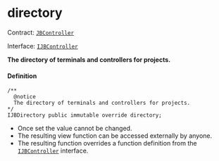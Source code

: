 # directory

Contract: [`JBController`](/api/contracts/or-controllers/jbcontroller/README.md)​‌

Interface: [`IJBController`](/api/interfaces/ijbcontroller.md)

**The directory of terminals and controllers for projects.**

#### Definition

```
/** 
  @notice 
  The directory of terminals and controllers for projects.
*/ 
IJBDirectory public immutable override directory;
```

* Once set the value cannot be changed.
* The resulting view function can be accessed externally by anyone.
* The resulting function overrides a function definition from the [`IJBController`](/api/interfaces/ijbcontroller.md) interface.
